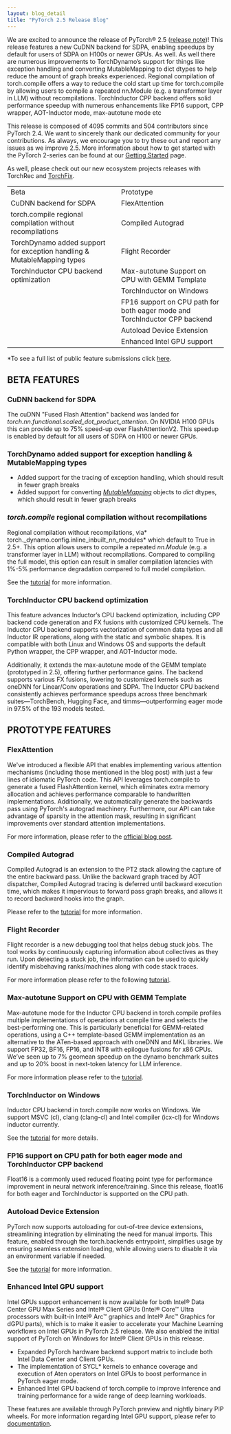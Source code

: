 ```yaml
---
layout: blog_detail
title: "PyTorch 2.5 Release Blog"
---
```


We are excited to announce the release of PyTorch® 2.5 ([release note](https://github.com/pytorch/pytorch/releases/tag/v2.5.0))! This release features a new CuDNN backend for SDPA, enabling speedups by default for users of SDPA on H100s or newer GPUs. As well. As well there are numerous improvements to TorchDynamo’s support for things like exception handling and converting MutableMapping to dict dtypes to help reduce the amount of graph breaks experienced. Regional compilation of torch.compile offers a way to reduce the cold start up time for torch.compile by allowing users to compile a repeated nn.Module (e.g. a transformer layer in LLM) without recompilations. TorchInductor CPP backend offers solid performance speedup with numerous enhancements like FP16 support, CPP wrapper, AOT-Inductor mode, max-autotune mode etc

This release is composed of 4095 commits and 504 contributors since PyTorch 2.4. We want to sincerely thank our dedicated community for your contributions. As always, we encourage you to try these out and report any issues as we improve 2.5. More information about how to get started with the PyTorch 2-series can be found at our [Getting Started](https://pytorch.org/get-started/pytorch-2.0/) page.

As well, please check out our new ecosystem projects releases with TorchRec and [TorchFix](https://github.com/pytorch-labs/torchfix/releases/tag/v0.6.0).


<table class="table table-bordered">
  <tr>
   <td>Beta
   </td>
   <td>Prototype
   </td>
  </tr>
  <tr>
   <td>CuDNN backend for SDPA
   </td>
   <td>FlexAttention
   </td>
  </tr>
  <tr>
   <td>torch.compile regional compilation without recompilations
   </td>
   <td>Compiled Autograd
   </td>
  </tr>
  <tr>
   <td>TorchDynamo added support for exception handling & MutableMapping types
   </td>
   <td>Flight Recorder
   </td>
  </tr>
  <tr>
   <td>TorchInductor CPU backend optimization
   </td>
   <td>Max-autotune Support on CPU with GEMM Template
   </td>
  </tr>
  <tr>
   <td>
   </td>
   <td>TorchInductor on Windows
   </td>
  </tr>
  <tr>
   <td>
   </td>
   <td>FP16 support on CPU path for both eager mode and TorchInductor CPP backend
   </td>
  </tr>
  <tr>
   <td>
   </td>
   <td>Autoload Device Extension
   </td>
  </tr>
  <tr>
   <td>
   </td>
   <td>Enhanced Intel GPU support
   </td>
  </tr>
</table>


*To see a full list of public feature submissions click [here](https://docs.google.com/spreadsheets/d/1TzGkWuUMF1yTe88adz1dt2mzbIsZLd3PBasy588VWgk/edit?usp=sharing).


## BETA FEATURES


### CuDNN backend for SDPA

The cuDNN "Fused Flash Attention" backend  was landed for *torch.nn.functional.scaled_dot_product_attention*. On NVIDIA H100 GPUs this can provide up to 75% speed-up over FlashAttentionV2. This speedup is enabled by default for all users of SDPA on H100 or newer GPUs.


### TorchDynamo added support for exception handling & MutableMapping types



* Added support for the tracing of exception handling, which should result in fewer graph breaks
* Added support for converting *[MutableMapping](https://docs.python.org/3/library/collections.abc.html#collections.abc.MutableMapping)* objects to *dict* dtypes, which should result in fewer graph breaks


### *torch.compile* regional compilation without recompilations

Regional compilation without recompilations, via* torch._dynamo.config.inline_inbuilt_nn_modules* which default to True in 2.5+. This option allows users to compile a repeated *nn.Module* (e.g. a transformer layer in LLM) without recompilations. Compared to compiling the full model, this option can result in smaller compilation latencies with 1%-5% performance degradation compared to full model compilation.

See the [tutorial](https://pytorch.org/tutorials/recipes/regional_compilation.html) for more information.


### TorchInductor CPU backend optimization

This feature advances Inductor’s CPU backend optimization, including CPP backend code generation and FX fusions with customized CPU kernels. The Inductor CPU backend supports vectorization of common data types and all Inductor IR operations, along with the static and symbolic shapes. It is compatible with both Linux and Windows OS and supports the default Python wrapper, the CPP wrapper, and AOT-Inductor mode. 

Additionally, it extends the max-autotune mode of the GEMM template (prototyped in 2.5), offering further performance gains. The backend supports various FX fusions, lowering to customized kernels such as oneDNN for Linear/Conv operations and SDPA. The Inductor CPU backend consistently achieves performance speedups across three benchmark suites—TorchBench, Hugging Face, and timms—outperforming eager mode in 97.5% of the 193 models tested.


## PROTOTYPE FEATURES


### FlexAttention

We've introduced a flexible API that enables implementing various attention mechanisms (including those mentioned in the blog post) with just a few lines of idiomatic PyTorch code. This API leverages torch.compile to generate a fused FlashAttention kernel, which eliminates extra memory allocation and achieves performance comparable to handwritten implementations. Additionally, we automatically generate the backwards pass using PyTorch's autograd machinery. Furthermore, our API can take advantage of sparsity in the attention mask, resulting in significant improvements over standard attention implementations.

For more information, please refer to the [official blog post](https://pytorch.org/blog/flexattention/).


### Compiled Autograd

Compiled Autograd is an extension to the PT2 stack allowing the capture of the entire backward pass. Unlike the backward graph traced by AOT dispatcher, Compiled Autograd tracing is deferred until backward execution time, which makes it impervious to forward pass graph breaks, and allows it to record backward hooks into the graph.

Please refer to the [tutorial](https://www.google.com/url?q=https://pytorch.org/tutorials/intermediate/compiled_autograd_tutorial.html&sa=D&source=docs&ust=1728926110018133&usg=AOvVaw3AYnAUHOmsCc0nFy19R6O3) for more information.


### Flight Recorder

Flight recorder is a new debugging tool that helps debug stuck jobs. The tool works by continuously capturing information about collectives as they run. Upon detecting a stuck job, the information can be used to quickly identify misbehaving ranks/machines along with code stack traces.

For more information please refer to the following [tutorial](https://pytorch.org/tutorials/prototype/flight_recorder_tutorial.html).


### Max-autotune Support on CPU with GEMM Template

Max-autotune mode for the Inductor CPU backend in torch.compile profiles multiple implementations of operations at compile time and selects the best-performing one. This is particularly beneficial for GEMM-related operations, using a C++ template-based GEMM implementation as an alternative to the ATen-based approach with oneDNN and MKL libraries. We support FP32, BF16, FP16, and INT8 with epilogue fusions for x86 CPUs. We’ve seen up to 7% geomean speedup on the dynamo benchmark suites and up to 20% boost in next-token latency for LLM inference.

For more information please refer to the [tutorial](https://www.google.com/url?q=https://pytorch.org/tutorials/prototype/max_autotune_on_CPU_tutorial.html&sa=D&source=docs&ust=1728926070319900&usg=AOvVaw27_CteoNRwsbxRlrLy-aEd).


### TorchInductor on Windows

Inductor CPU backend in torch.compile now works on Windows. We support MSVC (cl), clang (clang-cl) and Intel compiler (icx-cl) for Windows inductor currently.

See the [tutorial](https://pytorch.org/tutorials/prototype/inductor_windows_cpu.html) for more details.


### FP16 support on CPU path for both eager mode and TorchInductor CPP backend

Float16 is a commonly used reduced floating point type for performance improvement in neural network inference/training. Since this release, float16 for both eager and TorchInductor is supported on the CPU path.


### Autoload Device Extension

PyTorch now supports autoloading for out-of-tree device extensions, streamlining integration by eliminating the need for manual imports. This feature, enabled through the torch.backends entrypoint, simplifies usage by ensuring seamless extension loading, while allowing users to disable it via an environment variable if needed.

See the [tutorial](https://pytorch.org/tutorials/prototype/python_extension_autoload.html) for more information.

### Enhanced Intel GPU support

Intel GPUs support enhancement is now available for both Intel® Data Center GPU Max Series and Intel® Client GPUs (Intel® Core™ Ultra processors with built-in Intel® Arc™ graphics and Intel® Arc™ Graphics for dGPU parts), which is to make it easier to accelerate your Machine Learning workflows on Intel GPUs in PyTorch 2.5 release. We also enabled the initial support of PyTorch on Windows for Intel® Client GPUs in this release.



* Expanded PyTorch hardware backend support matrix to include both Intel Data Center and Client GPUs.   
* The implementation of SYCL* kernels to enhance coverage and execution of Aten operators on Intel GPUs to boost performance in PyTorch eager mode. 
* Enhanced Intel GPU backend of torch.compile to improve inference and training performance for a wide range of deep learning workloads.  

These features are available through PyTorch preview and nightly binary PIP wheels. For more information regarding Intel GPU support, please refer to [documentation](https://pytorch.org/docs/main/notes/get_start_xpu.html).